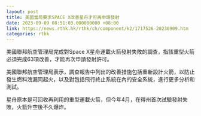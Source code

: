 ```yaml
---
layout: post
title: 美國當局要求SPACE X改善星舟才可再申請發射
date: 2023-09-09 08:51:03.000000000 +08:00
link: https://news.rthk.hk/rthk/ch/component/k2/1717526-20230909.htm
categories: rthk
---
```


美國聯邦航空管理局完成對Space X星舟運載火箭發射失敗的調查，指該重型火箭必須完成63項改善，才能再次申請發射許可。
 
美國聯邦航空管理局表示，調查報告中列出的改善措施包括重新設計火箭，以防止發生燃料洩漏同起火，以及對包括飛行終止系統在內的安全系統，進行更多分析和測試。 

星舟原本是可回收再利用的重型運載火箭，但今年4月，在得州首次試驗發射失敗，火箭升空後不久爆炸。
